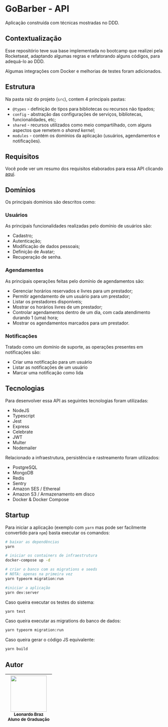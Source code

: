 # GoBarber - API

Aplicação construída com técnicas mostradas no DDD. 

## Contextualização

Esse repositório teve sua base implementada no bootcamp que realizei pela Rocketseat, adaptando algumas regras e refatorando alguns códigos, para adequá-lo ao DDD.

Algumas integrações com Docker e melhorias de testes foram adicionados.

## Estrutura

Na pasta raiz do projeto (`src`), contem 4 principais pastas:

* `@types` - definição de tipos para bibliotecas ou recursos não tipados;
* `config` - abstração das configurações de serviços, bibliotecas, funcionalidades, etc;
* `shared` - recursos utilizados como meio compartilhado, com alguns aspectos que remetem o _shared kernel_;
* `modules` - contém os domínios da aplicação (usuários, agendamentos e notificações).

## Requisitos

Você pode ver um resumo dos requisitos elaborados para essa API clicando [aqui](./REQUIREMENTS.md).

## Domínios

Os principais domínios são descritos como:

### Usuários
As principais funcionalidades realizadas pelo domínio de usuários são:
- Cadastro;
- Autenticação;
- Modificação de dados pessoais;
- Definição de Avatar;
- Recuperação de senha.

### Agendamentos
As principais operações feitas pelo domínio de agendamentos são:
- Gerenciar horários reservados e livres para um prestador;
- Permitir agendamento de um usuário para um prestador;
- Listar os prestadores disponíveis;
- Mostrar os horários livres de um prestador;
- Controlar agendamentos dentro de um dia, com cada atendimento durando 1 (uma) hora;
- Mostrar os agendamentos marcados para um prestador.

### Notificações
Tratado como um domínio de suporte, as operações presentes em notificações são:
- Criar uma notificação para um usuário
- Listar as notificações de um usuário
- Marcar uma notificação como lida

## Tecnologias

Para desenvolver essa API as seguintes tecnologias foram utilizadas:

- NodeJS
- Typescript
- Jest
- Express
- Celebrate
- JWT
- Multer
- Nodemailer

Relacionado a infraestrutura, persistência e rastreamento foram utilizados:

- PostgreSQL
- MongoDB
- Redis
- Sentry
- Amazon SES / Ethereal
- Amazon S3 / Armazenamento em disco
- Docker & Docker Compose

## Startup

Para iniciar a aplicação (exemplo com `yarn` mas pode ser facilmente convertido para `npm`) basta executar os comandos:

```bash
# baixar as dependências
yarn

# iniciar os containers de infraestrutura
docker-compose up -d

# criar o banco com as migrations e seeds
# NOTA: apenas na primeira vez
yarn typeorm migration:run

#iniciar a aplicação
yarn dev:server 
```

Caso queira executar os testes do sistema:

```bash
yarn test
```

Caso queira executar as migrations do banco de dados:

```bash
yarn typeorm migration:run
```

Caso queira gerar o código JS equivalente:

```bash
yarn build
```

## Autor
 | [<img src="https://github.com/lhleonardo.png" width=115><br><sub>Leonardo Braz</sub>](https://github.com/lhleonardo) <br><sub>Aluno de Graduação</sub>|
| :---: |